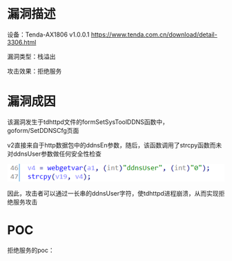 # 漏洞描述

设备：Tenda-AX1806 v1.0.0.1 https://www.tenda.com.cn/download/detail-3306.html

漏洞类型：栈溢出

攻击效果：拒绝服务

# 漏洞成因

该漏洞发生于tdhttpd文件的formSetSysToolDDNS函数中，goform/SetDDNSCfg页面



v2直接来自于http数据包中的ddnsEn参数，随后，该函数调用了strcpy函数而未对ddnsUser参数做任何安全性检查

![image-20220208222826121](image/1.png)

因此，攻击者可以通过一长串的ddnsUser字符，使tdhttpd进程崩溃，从而实现拒绝服务攻击

# POC

拒绝服务的poc：

